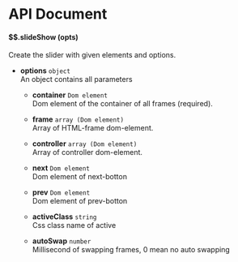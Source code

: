 
# API Document

#### $$.slideShow (opts)

Create the slider with given elements and options. 

- **options** ```object```  
  An object contains all parameters

  + **container** ```Dom element```    
    Dom element of the container of all frames (required).

  + **frame** ```array (Dom element)```  
    Array of HTML-frame dom-element.

  + **controller** ```array (Dom element)```  
    Array of controller dom-element.

  + **next** ```Dom element```  
    Dom element of next-botton

  + **prev** ```Dom element```  
    Dom element of prev-botton

  + **activeClass** ```string```  
    Css class name of active

  + **autoSwap** ```number```  
    Millisecond of swapping frames, 0 mean no auto swapping

